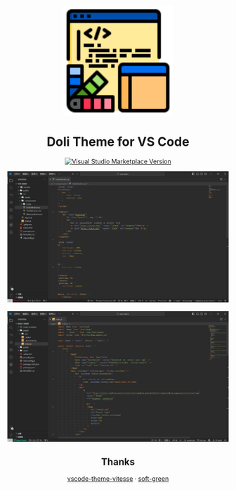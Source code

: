 <div align="center">

<img src="./icon.png" alt="logo" width="250">

<h1 align="center">Doli Theme for VS Code</h1>


<p align="center">
<a href="https://marketplace.visualstudio.com/items?itemName=lqyld.doli-theme" target="__blank"><img src="https://img.shields.io/visual-studio-marketplace/v/lqyld.doli-theme.svg?color=4d9375&amp;label=Marketplace&logo=visual-studio-code" alt="Visual Studio Marketplace Version" /></a>
</p>

<p align="center">
<img alt="Case preview" src="./assets/vue-theme-demo.png">
<br/>
<br/>
<img alt="Case preview" src="./assets/react-theme-demo.png">
</p>

## Thanks

[vscode-theme-vitesse](https://github.com/antfu/vscode-theme-vitesse) · [soft-green](https://github.com/lainbo/soft-green)
